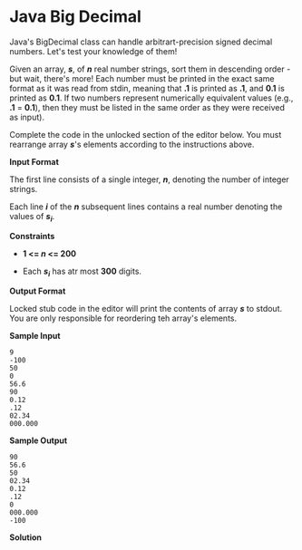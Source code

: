 # Java Big Decimal

Java's BigDecimal class can handle arbitrart-precision signed decimal numbers. Let's test your knowledge of them!

Given an array, ___s___, of ___n___ real number strings, sort them in descending order - but wait, there's more! Each number must be printed in the exact same format as it was read from stdin, meaning that __.1__ is printed as __.1__, and __0.1__ is printed as __0.1__. If two numbers represent numerically equivalent values (e.g., __.1__ = __0.1__), then they must be listed in the same order as they were received as input).

Complete the code in the unlocked section of the editor below. You must rearrange array ___s___'s elements according to the instructions above.

__Input Format__

The first line consists of a single integer, ___n___, denoting the number of integer strings.

Each line ___i___ of the ___n___ subsequent lines contains a real number denoting the values of ___s<sub>i</sub>___.

__Constraints__

- __1 <= _n_ <= 200__

- Each ___s<sub>i</sub>___ has atr most __300__ digits.

__Output Format__

Locked stub code in the editor will print the contents of array ___s___ to stdout. You are only responsible for reordering teh array's elements.

__Sample Input__

```
9
-100
50
0
56.6
90
0.12
.12
02.34
000.000
```

__Sample Output__

```
90
56.6
50
02.34
0.12
.12
0
000.000
-100
```

__Solution__

```java

```
